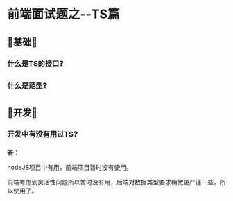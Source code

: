 # 前端面试题之--TS篇

## 🍅基础🍅

### 什么是TS的接口❓

### 什么是范型❓

## 🍅开发🍅

### 开发中有没有用过TS❓

**答**：

nodeJS项目中有用，前端项目暂时没有使用。

前端考虑到灵活性问题所以暂时没有用，后端对数据类型要求稍微更严谨一些，所以使用了。
